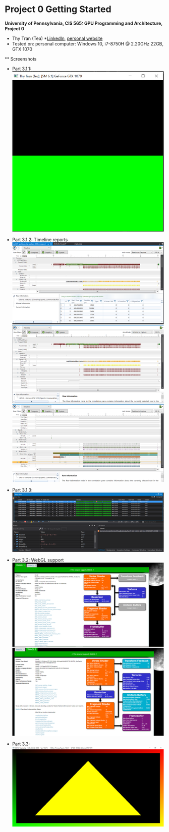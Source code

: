 Project 0 Getting Started
====================

**University of Pennsylvania, CIS 565: GPU Programming and Architecture, Project 0**

* Thy Tran (Tea)
*[LinkedIn](https://www.linkedin.com/in/thy-tran-97a30b148/), [personal website](https://tatran5.github.io/)
* Tested on: personal computer: Windows 10, i7-8750H @ 2.20GHz 22GB, GTX 1070 

** Screenshots
* Part 3.1.1: ![Initial build and run of CUDA project](images/3.1.1.PNG)

* Part 3.1.2: Timeline reports
![Timeline report 1](images/3.1.2_0.PNG)
![Timeline report 2](images/3.1.2_1.PNG)
![Timeline report 3](images/3.1.2_2.PNG)

* Part 3.1.3: ![Nsight debugging](images/3.1.3.PNG)

* Part 3.2: WebGL support
![WebGL 1](images/3.2_webgl_1.PNG)
![WebGL 2](images/3.2_webgl_2.PNG)

* Part 3.3: ![DXR compatibility](images/3.3.PNG)